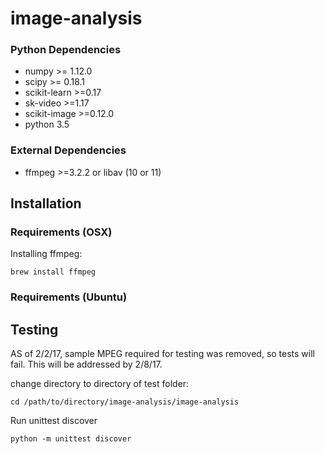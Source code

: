 # image-analysis

### Python Dependencies
* numpy >= 1.12.0
* scipy >= 0.18.1
* scikit-learn >=0.17
* sk-video >=1.17
* scikit-image >=0.12.0
* python 3.5

### External Dependencies
* ffmpeg >=3.2.2 or libav (10 or 11)

## Installation

### Requirements (OSX)

Installing ffmpeg:
```
brew install ffmpeg
```

### Requirements (Ubuntu)

## Testing
AS of 2/2/17, sample MPEG required for testing was removed, so tests will fail. This will be addressed by 2/8/17.

change directory to directory of test folder:
```
cd /path/to/directory/image-analysis/image-analysis
```
Run unittest discover
```
python -m unittest discover
```

